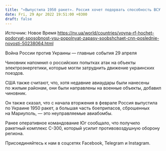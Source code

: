 ```yaml
---
title: "«Выпустила 1950 ракет». Россия хочет подорвать способность ВСУ пополнять запасы — CNN"
date: Fri, 29 Apr 2022 19:51:00 +0300
draft: false
---
```

Источник: Новое Время https://nv.ua/world/countries/voyna-rf-hochet-podorvat-sposobnost-vsu-popolnyat-zapasy-soobshchaet-cnn-poslednie-novosti-50238064.html


Война России против Украины — главные события 29 апреля

Чиновник напомнил о российских попытках атак на объекты электроэнергетики, которые могли затруднить движение украинских поездов.

США также считают, что, хотя недавние авиаудары были нанесены по жилым районам, они были направлены на военные объекты, добавил чиновник.

Он также сказал, что с начала вторжения в феврале Россия выпустила по Украине 1950 ракет, а большая часть боеприпасов, сброшенных на Мариуполь, — это неуправляемые авиабомбы.

Ранее оперативное командование Юг сообщало, что получило ракетный комплекс С-300, который усилит противовоздушную оборону региона.

Присоединяйтесь к нам в соцсетях Facebook, Telegram и Instagram.

